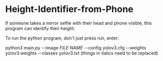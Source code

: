 # Height-Identifier-from-Phone
If someone takes a mirror selfie with their head and phone visible, this program can identify their height.

To run the python program, don't just press run, enter:

python3 main.py --image _FILE NAME_ --config yolov3.cfg --weights yolov3.weights --classes yolov3.txt
(things in italics need to be replaced)
